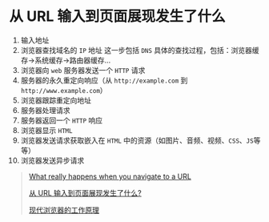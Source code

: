 # 从 URL 输入到页面展现发生了什么

1. 输入地址
2. 浏览器查找域名的 `IP` 地址
   这一步包括 `DNS` 具体的查找过程，包括：浏览器缓存->系统缓存->路由器缓存...
3. 浏览器向 `web` 服务器发送一个 `HTTP` 请求
4. 服务器的永久重定向响应（从 `http://example.com` 到 `http://www.example.com`）
5. 浏览器跟踪重定向地址
6. 服务器处理请求
7. 服务器返回一个 `HTTP` 响应
8. 浏览器显示 `HTML`
9. 浏览器发送请求获取嵌入在 `HTML` 中的资源（如图片、音频、视频、`CSS`、`JS`等等）
10. 浏览器发送异步请求

>[What really happens when you navigate to a URL](http://igoro.com/archive/what-really-happens-when-you-navigate-to-a-url/)
>
>[从 URL 输入到页面展现发生了什么?](http://blog.csdn.net/tangxiaolang101/article/details/54670218)
>
>[现代浏览器的工作原理](http://blog.jobbole.com/12749/)

